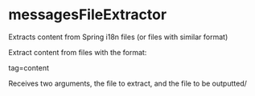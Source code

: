 messagesFileExtractor
=====================

Extracts content from Spring i18n files (or files with similar format)

Extract content from files with the format:

tag=content

Receives two arguments, the file to extract, and the file to be outputted/
